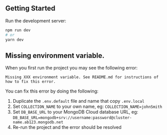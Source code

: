 ## Getting Started

Run the development server:

```bash
npm run dev
# or
yarn dev
```

## Missing environment variable.

When you first run the project you may see the following error:

```
Missing XXX environment variable. See README.md for instructions of how to fix this error.
```

You can fix this error by doing the following:

1. Duplicate the `.env.default` file and name that copy `.env.local`
1. Set `COLLECTION_NAME` to your own name, eg: `COLLECTION_NAME=johnSmith`
1. Set `DB_BASE_URL` to your MongoDB Cloud database URL, eg: `DB_BASE_URL=mongodb+srv://username:password@cluster-name.ab123.mongodb.net`
1. Re-run the project and the error should be resolved
